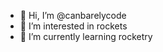 - 👋 Hi, I’m @canbarelycode
- 👀 I’m interested in rockets
- 🌱 I’m currently learning rocketry

<!---
canbarelycode/canbarelycode is a ✨ special ✨ repository because its `README.md` (this file) appears on your GitHub profile.
You can click the Preview link to take a look at your changes.
--->
